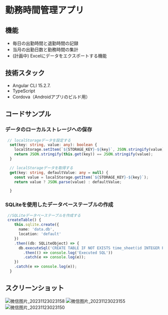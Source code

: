 # 勤務時間管理アプリ

## 機能

- 毎日の出勤時間と退勤時間の記録
- 当月の出勤日数と勤務時間の集計
- (計画中) Excelにデータをエクスポートする機能

## 技術スタック

- Angular CLI 15.2.7.
- TypeScript
- Cordova（Androidアプリのビルド用）

## コードサンプル

### **データのローカルストレージへの保存**

```typescript
 // localStorageデータを設定する
  set(key: string, value: any): boolean {
    localStorage.setItem(`${STORAGE_KEY}-${key}`, JSON.stringify(value));
    return JSON.stringify(this.get(key)) == JSON.stringify(value);
  }

  // localStorageデータを取得する
  get(key: string, defaultValue: any = null) {
    const value = localStorage.getItem(`${STORAGE_KEY}-${key}`);
    return value ? JSON.parse(value) : defaultValue;

  }
```

### SQLiteを使用したデータベーステーブルの作成

```typescript
 //SQLiteデータベーステーブルを作成する
 createTable() {
    this.sqlite.create({
      name: 'data.db',
      location: 'default'
    })
    .then((db: SQLiteObject) => {
      db.executeSql('CREATE TABLE IF NOT EXISTS time_sheet(id INTEGER PRIMARY KEY AUTOINCREMENT, firstname TEXT, lastname TEXT)', [])
        .then(() => console.log('Executed SQL'))
        .catch(e => console.log(e));
    })
    .catch(e => console.log(e));
  }
```

## スクリーンショット

![微信图片_20231123023158](https://github.com/cyyier/clockin/assets/52512369/1537b15b-2b74-4021-8497-094e872d808a)
![微信图片_20231123023155](https://github.com/cyyier/clockin/assets/52512369/e381dbb3-70c9-4052-a97e-ea4e08ab12a3)
![微信图片_20231123023150](https://github.com/cyyier/clockin/assets/52512369/7584379c-9f08-4a5a-b026-8902eded7814)

